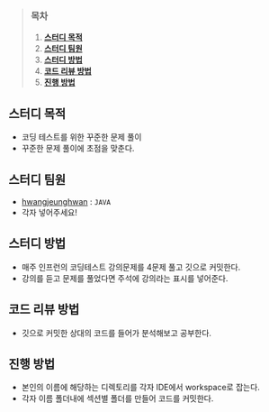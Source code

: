 >### 목차
>1. [**스터디 목적**](#스터디-목적)
>2. [**스터디 팀원**](#스터디-팀원)
>3. [**스터디 방법**](#스터디-방법)
>4. [**코드 리뷰 방법**](#코드-리뷰-방법)
>5. [**진행 방법**](#진행-방법)

## 스터디 목적
- 코딩 테스트를 위한 꾸준한 문제 풀이
- 꾸준한 문제 풀이에 초점을 맞춘다.

## 스터디 팀원
- [hwangjeunghwan](https://github.com/hwangjeunghwan) : `JAVA`
- 각자 넣어주세요!

## 스터디 방법
- 매주 인프런의 코딩테스트 강의문제를 4문제 풀고 깃으로 커밋한다.
- 강의를 듣고 문제를 풀었다면 주석에 강의라는 표시를 넣어준다.

## 코드 리뷰 방법
- 깃으로 커밋한 상대의 코드를 들어가 분석해보고 공부한다.


## 진행 방법
- 본인의 이름에 해당하는 디렉토리를 각자 IDE에서 workspace로 잡는다.
- 각자 이름 폴더내에 섹션별 폴더를 만들어 코드를 커밋한다.
